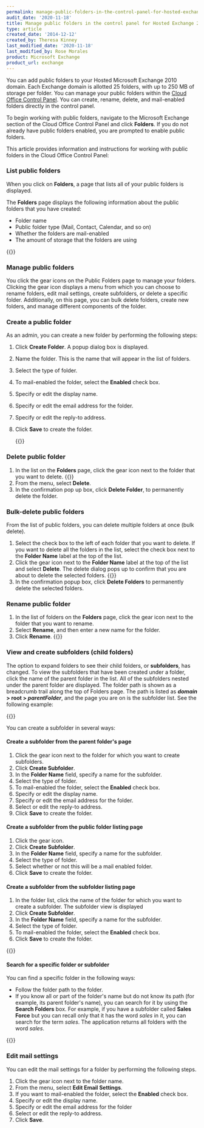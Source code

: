 ```yaml
---
permalink: manage-public-folders-in-the-control-panel-for-hosted-exchange-2010/
audit_date: '2020-11-18'
title: Manage public folders in the control panel for Hosted Exchange 2010
type: article
created_date: '2014-12-12'
created_by: Theresa Kinney
last_modified_date: '2020-11-18'
last_modified_by: Rose Morales
product: Microsoft Exchange
product_url: exchange
---
```


You can add public folders to your Hosted Microsoft Exchange
2010 domain. Each Exchange domain is allotted 25 folders, with up to 250
MB of storage per folder. You can manage your public folders within the
[Cloud Office Control Panel](https://cp.rackspace.com/). You can
create, rename, delete, and mail-enabled folders directly in the control
panel.

To begin working with public folders, navigate to the Microsoft Exchange
section of the Cloud Office Control Panel and click **Folders**. If you
do not already have public folders enabled, you are prompted to enable
public folders.

This article provides information and instructions for working with
public folders in the Cloud Office Control Panel:

### List public folders

When you click on **Folders**, a page that lists all of your public
folders is displayed.

The **Folders** page displays the following information about the public
folders that you have created:

- Folder name
- Public folder type (Mail, Contact, Calendar, and so on)
- Whether the folders are mail-enabled
- The amount of storage that the folders are using

{{<image src="Basic_a.png" alt="" title="">}}

### Manage public folders

You click the gear icons on the Public Folders page to manage your
folders. Clicking the gear icon displays a menu from which you can
choose to rename folders, edit mail settings, create subfolders, or
delete a specific folder. Additionally, on this page, you can bulk delete
folders, create new folders, and manage different components of the
folder.

### Create a public folder

As an admin, you can create a new folder by performing the following
steps:

1. Click **Create Folder**.
    A popup dialog box is displayed.
2. Name the folder.
    This is the name that will appear in the list of folders.
3. Select the type of folder.
4. To mail-enabled the folder, select the **Enabled** check box.
5. Specify or edit the display name.
6. Specify or edit the email address for the folder.
7. Specify or edit the reply-to address.
8. Click **Save** to create the folder.

    {{<image src="Create_a.png" alt="" title="">}}

### Delete public folder

1. In the list on the **Folders** page, click the gear icon next to the
    folder that you want to delete.
    {{<image src="delete_a.png" alt="" title="">}}
2. From the menu, select **Delete**.
3. In the confirmation pop up box, click **Delete Folder**, to
    permanently delete the folder.

### Bulk-delete public folders

From the list of public folders, you can delete multiple folders at once
(bulk delete).

1. Select the check box to the left of each folder that you want
    to delete. If you want to delete all the folders in the list, select
    the check box next to the **Folder Name** label at the top of
    the list.
2. Click the gear icon next to the **Folder Name** label at the top of
    the list and select **Delete**.
    The delete dialog pops up to confirm that you are about to delete
    the selected folders.
    {{<image src="bulkdelete2.png" alt="" title="">}}
3. In the confirmation popup box, click **Delete Folders** to
    permanently delete the selected folders.

### Rename public folder

1. In the list of folders on the **Folders** page, click the gear icon next
    to the folder that you want to rename.
2. Select **Rename**, and then enter a new name for the folder.
3. Click **Rename**.
    {{<image src="rename_a.png" alt="" title="">}}

### View and create subfolders (child folders)

The option to expand folders to see their child folders, or
**subfolders**, has changed. To view the subfolders that have been
created under a folder, click the name of the parent folder in the list.
All of the subfolders nested under the parent folder are displayed. The
folder path is shown as a breadcrumb trail along the top of Folders
page. The path is listed as ***domain* &gt; root &gt; *parentFolder***,
and the page you are on is the subfolder list. See the following
example:

{{<image src="childsubfolder.png" alt="" title="">}}

You can create a subfolder in several ways:

#### Create a subfolder from the parent folder's page

1. Click the gear icon next to the folder for which you want to
    create subfolders.
2. Click **Create Subfolder**.
3. In the **Folder Name** field, specify a name for the subfolder.
4. Select the type of folder.
5. To mail-enabled the folder, select the **Enabled** check box.
6. Specify or edit the display name.
7. Specify or edit the email address for the folder.
8. Select or edit the reply-to address.
9. Click **Save** to create the folder.

#### Create a subfolder from the public folder listing page

1. Click the gear icon.
2. Click **Create Subfolder**.
3. In the **Folder Name** field, specify a name for the subfolder.
4. Select the type of folder.
5. Select whether or not this will be a mail enabled folder.
6. Click **Save** to create the folder.

#### Create a subfolder from the subfolder listing page

1. In the folder list, click the name of the folder for which you want
    to create a subfolder.
    The subfolder view is displayed
2. Click **Create Subfolder**.
3. In the **Folder Name** field, specify a name for the subfolder.
4. Select the type of folder.
5. To mail-enabled the folder, select the **Enabled** check box.
6. Click **Save** to create the folder.

{{<image src="subfolders2_a.png" alt="" title="">}}

#### Search for a specific folder or subfolder

You can find a specific folder in the following ways:

- Follow the folder path to the folder.
- If you know all or part of the folder's name but do not know its
  path (for example, its parent folder's name), you can search for it
  by using the **Search Folders** box. For example, if you have a
  subfolder called **Sales Force** but you can recall only that it has
  the word *sales* in it, you can search for the term *sales*. The
  application returns all folders with the word *sales*.

{{<image src="search.png" alt="" title="">}}

### Edit mail settings

You can edit the mail settings for a folder by performing the following
steps.

1. Click the gear icon next to the folder name.
2. From the menu, select **Edit Email Settings**.
3. If you want to mail-enabled the folder, select
    the **Enabled** check box.
4. Specify or edit the display name.
5. Specify or edit the email address for the folder
6. Select or edit the reply-to address.
7. Click **Save**.
